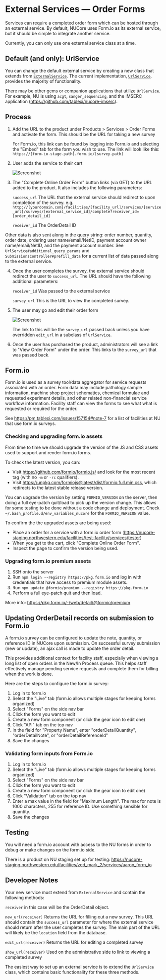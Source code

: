 # External Services — Order Forms

Services can require a completed order form which can be hosted through an external service. By default, NUCore uses Form.io as its external service, but it should be simple to integrate another service.

Currently, you can only use one external service class at a time.

## Default (and only): UrlService

You can change the default external service by creating a new class that extends from [`ExternalService`](../app/models/external_service.rb). The current implementation, [`UrlService`](../app/models/url_service.rb), provides the majority of functionality.

There may be other gems or companion applications that utilize `UrlService`.
For example, NU is using `acgt`, `sanger_sequencing`, and the IMSERC application (https://github.com/tablexi/nucore-imserc).

## Process

1. Add the URL to the product under Products > Services > Order Forms and activate the form. This should be the URL for taking a new survey

    For Form.io, this link can be found by logging into Form.io and selecting the "Embed" tab for the form you wish to use.
    The link will look like this: `https://[form-io-stage-path].form.io/[survey-path]`

2. User adds the service to their cart

   ![Screenshot](images/complete-online-order-form.png)

3. The "Complete Online Order Form" button links (via GET) to the URL added to the product. It also includes the following parameters:

   `success_url` The URL that the external service should redirect to upon completion of the survey.
    e.g. `http://[yourdomain.com]/facilities/[facility_url]/services/[service_url]/surveys/[external_service_id]/complete?receiver_id=[order_detail_id]`

   `receiver_id` The OrderDetail ID

 Other data is also sent along in the query string: order number, quantity, order date, ordering user name/email/NetID,  payment account owner name/email/NetID, and the payment account number.   See `UrlService#additional_query_params` and `SubmissionsController#prefill_data` for a current list of data passed along to the external service.

4. Once the user completes the survey, the external service should redirect the user to `success_url`. The URL should have the following additional parameters:

   `receiver_id` Was passed to the external service

   `survey_url` This is the URL to view the completed survey.

5. The user may go and edit their order form

    ![Screenshot](images/edit-online-order-form.png)

    The link to this will be the `survey_url` passed back unless you have overridden `edit_url` in a subclass of `UrlService`.

6. Once the user has purchased the product, administrators will see a link to "View Order Form" under the order. This links to the `survey_url` that was passed back.

## Form.io

Form.io is used as a survey tool/data aggregator for service requests associated with an order.
Form data may include pathology sample information, machine shop project schematics, chemical formulae and requested experiment details, and other related non-financial service workflow information. Facility staff can view the forms to see what what is requested or required for the order.

See https://pm.tablexi.com/issues/157154#note-7 for a list of facilities at NU that use form.io surveys.

### Checking and upgrading form.io assets

From time to time we should upgrade the version of the JS and CSS assets used to support and render form.io forms.

To check the latest version, you can:
- Visit https://github.com/formio/formio.js/ and look for the most recent tag (with no `-m` or `-rc` qualifiers).
- Visit https://unpkg.com/formiojs@latest/dist/formio.full.min.css, which redirects to the latest stable release version.

You can upgrade the version by setting `FORMIO_VERSION` on the server, then doing a full eye-patch quit/load to pick up the version change.  This allows for some testing to be done without a code change and deployment.
Check `~/.bash_profile.d/env_variables_nucore` for the `FORMIO_VERSION` value.

To confirm the the upgraded assets are being used:
- Place an order for a service with a form.io order form (https://nucore-staging.northwestern.edu/facilities/test-facility/services/tester)
- When you get to the cart, click "Complete Online Order Form".
- Inspect the page to confirm the version being used.

### Upgrading form.io premium assets
1. SSH onto the server
1. Run `npm login --registry https://pkg.form.io` and log in with credentials that have access to premium module assets.
1. Run `npm update @formio/premium --registry https://pkg.form.io`
1. Perform a full eye-patch quit and then load.

More info:
https://pkg.form.io/-/web/detail/@formio/premium

## Updating OrderDetail records on submission to Form.io

A form.io survey can be configured to update the note, quantity, or reference ID in NUCore upon submission.
On successful survey submission (new or update), an ajax call is made to update the order detail.

This provides additional context for facility staff, especially when viewing a long list of open orders in the New/In Process queue.
This helps staff effectively manage pending service requests and complete them for billing when the work is done.

Here are the steps to configure the form.io survey:

1. Log in to form.io
1. Select the "Live" tab (form.io allows multiple stages for keeping forms organized)
1. Select "Forms" on the side nav bar
1. Click the form you want to edit
1. Create a new form component (or click the gear icon to edit one)
1. Click "API" tab on the top nav
1. In the field for "Property Name", enter "orderDetailQuantity", "orderDetailNote", or "orderDetailReferenceId"
1. Save the changes

### Validating form inputs from Form.io

1. Log in to form.io
1. Select the "Live" tab (form.io allows multiple stages for keeping forms organized)
1. Select "Forms" on the side nav bar
1. Click the form you want to edit
1. Create a new form component (or click the gear icon to edit one)
1. Click "Validation" tab on the top nav
1. Enter a max value in the field for "Maximum Length".  The max for note is 1000 characters, 255 for reference ID.  Use something sensible for quantity.
1. Save the changes

## Testing

You will need a form.io account with access to the NU forms in order to debug or make changes on the form.io side.

There is a product on NU staging set up for testing: https://nucore-staging.northwestern.edu/facilities/zed_mark_2/services/aaron_form_io

## Developer Notes

Your new service must extend from `ExternalService` and contain the following methods:

`receiver` in this case will be the OrderDetail object.

`new_url(receiver)` Returns the URL for filling out a new survey. This URL should contain the `success_url` parameter for where the external service should return after the user completes the survey. The main part of the URL will likely be the `location` field from the database.

`edit_url(receiver)` Returns the URL for editing a completed survey

`show_url(receiver)` Used on the administrative side to link to viewing a completed survey

The easiest way to set up an external service is to extend the `UrlService` class, which contains basic functionality for these three methods.
